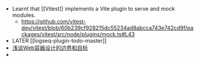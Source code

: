 - Learnt that [[Vitest]] implements a Vite plugin to serve and mock modules.
	- https://github.com/vitest-dev/vitest/blob/60b239cf928215dc55234ad8abcca743e742cd9f/packages/vitest/src/node/plugins/mock.ts#L43
- LATER [[logseq-plugin-todo-master]]
- [浅谈Web容器设计的边界和目标](https://mp.weixin.qq.com/s/2WC4OsT7Wk_Rnh6KvQPpuQ)
-